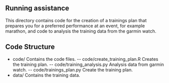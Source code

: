## Running assistance
This directory contains code for the creation of a trainings plan that prepares you for a preferred performance at an event, for example marathon, and code to analysis the training data from the garmin watch.

## Code Structure

- code/ Contains the code files.
    -- code/create_training_plan.R Creates the training plan.
    -- code/training_analysis.py Analysis data from garmin watch.
    -- code/trainings_plan.py Create the training plan.
- data/ Contains the training data.

